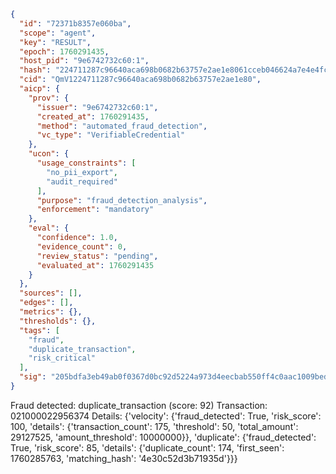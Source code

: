 ```json
{
  "id": "72371b8357e060ba",
  "scope": "agent",
  "key": "RESULT",
  "epoch": 1760291435,
  "host_pid": "9e6742732c60:1",
  "hash": "224711287c96640aca698b0682b63757e2ae1e8061cceb046624a7e4e4fc455b",
  "cid": "QmV1224711287c96640aca698b0682b63757e2ae1e80",
  "aicp": {
    "prov": {
      "issuer": "9e6742732c60:1",
      "created_at": 1760291435,
      "method": "automated_fraud_detection",
      "vc_type": "VerifiableCredential"
    },
    "ucon": {
      "usage_constraints": [
        "no_pii_export",
        "audit_required"
      ],
      "purpose": "fraud_detection_analysis",
      "enforcement": "mandatory"
    },
    "eval": {
      "confidence": 1.0,
      "evidence_count": 0,
      "review_status": "pending",
      "evaluated_at": 1760291435
    }
  },
  "sources": [],
  "edges": [],
  "metrics": {},
  "thresholds": {},
  "tags": [
    "fraud",
    "duplicate_transaction",
    "risk_critical"
  ],
  "sig": "205bdfa3eb49ab0f0367d0bc92d5224a973d4eecbab550ff4c0aac1009bed456"
}
```

Fraud detected: duplicate_transaction (score: 92)
Transaction: 021000022956374
Details: {'velocity': {'fraud_detected': True, 'risk_score': 100, 'details': {'transaction_count': 175, 'threshold': 50, 'total_amount': 29127525, 'amount_threshold': 10000000}}, 'duplicate': {'fraud_detected': True, 'risk_score': 85, 'details': {'duplicate_count': 174, 'first_seen': 1760285763, 'matching_hash': '4e30c52d3b71935d'}}}